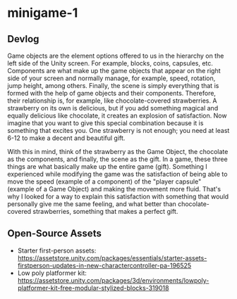 # minigame-1
## Devlog

Game objects are the element options offered to us in the hierarchy on the left side of the Unity screen. For example, blocks, coins, capsules, etc. Components are what make up the game objects that appear on the right side of your screen and normally manage, for example, speed, rotation, jump height, among others. Finally, the scene is simply everything that is formed with the help of game objects and their components. Therefore, their relationship is, for example, like chocolate-covered strawberries. A strawberry on its own is delicious, but if you add something magical and equally delicious like chocolate, it creates an explosion of satisfaction. Now imagine that you want to give this special combination because it is something that excites you. One strawberry is not enough; you need at least 6-12 to make a decent and beautiful gift.

With this in mind, think of the strawberry as the Game Object, the chocolate as the components, and finally, the scene as the gift. In a game, these three things are what basically make up the entire game (gift). Something I experienced while modifying the game was the satisfaction of being able to move the speed (example of a component) of the "player capsule" (example of a Game Object) and making the movement more fluid. That's why I looked for a way to explain this satisfaction with something that would personally give me the same feeling, and what better than chocolate-covered strawberries, something that makes a perfect gift.
## Open-Source Assets
- Starter first-person assets: https://assetstore.unity.com/packages/essentials/starter-assets-firstperson-updates-in-new-charactercontroller-pa-196525
- Low poly platformer kit: https://assetstore.unity.com/packages/3d/environments/lowpoly-platformer-kit-free-modular-stylized-blocks-319018 

